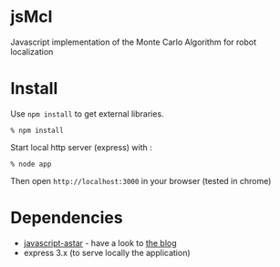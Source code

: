 jsMcl
=====

Javascript implementation of the Monte Carlo Algorithm for robot localization

Install
=======

Use <code>npm install</code> to get external libraries.

    % npm install

Start local http server (express) with :

    % node app

Then open <code>http://localhost:3000</code> in your browser (tested in chrome)

Dependencies
============

* [javascript-astar](https://github.com/bgrins/javascript-astar) - have a look to [the blog](http://www.briangrinstead.com/blog/astar-search-algorithm-in-javascript-updated)
* express 3.x (to serve locally the application)